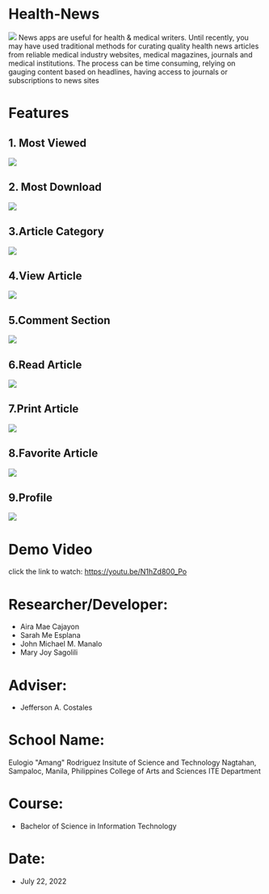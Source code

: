 # Health-News
![](image/0.png)
News apps are useful for health & medical writers. Until recently, you may have used traditional methods for curating quality health news articles from reliable medical industry websites, medical magazines, journals and medical institutions. The process can be time consuming, relying on gauging content based on headlines, having access to journals or subscriptions to news sites
# Features
## 1. Most Viewed
![](image/1.png)
## 2. Most Download
![](image/2.png)
## 3.Article Category
![](image/3.png)
## 4.View Article
![](image/4.png)
## 5.Comment Section
![](image/5.png)
## 6.Read Article
![](image/6.png)
## 7.Print Article
![](image/7.png)
## 8.Favorite Article
![](image/8.png)
## 9.Profile
![](image/9.png)







# Demo Video
click the link to watch: https://youtu.be/N1hZd800_Po
# Researcher/Developer:
* Aira Mae Cajayon
* Sarah Me Esplana
* John Michael M. Manalo
* Mary Joy Sagolili
# Adviser:
* Jefferson A. Costales
# School Name:
Eulogio "Amang" Rodriguez Insitute of Science and Technology
Nagtahan, Sampaloc, Manila, Philippines
College of Arts and Sciences
ITE Department
# Course:
* Bachelor of Science in Information Technology
# Date:
* July 22, 2022

